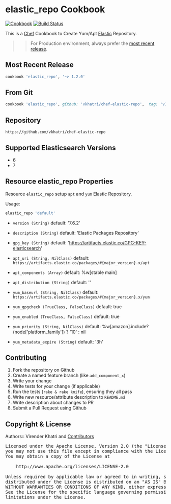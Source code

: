 elastic_repo Cookbook
================

[![Cookbook](https://img.shields.io/github/tag/vkhatri/chef-elastic-repo.svg)](https://github.com/vkhatri/chef-elastic-repo) [![Build Status](https://travis-ci.org/vkhatri/chef-elastic-repo.svg?branch=master)](https://travis-ci.org/vkhatri/chef-elastic-repo)

This is a [Chef] Cookbook to Create Yum/Apt [Elastic] Repository.


>> For Production environment, always prefer the [most recent release](https://supermarket.chef.io/cookbooks/elastic_repo).


## Most Recent Release

```ruby
cookbook 'elastic_repo', '~> 1.2.0'
```


## From Git

```ruby
cookbook 'elastic_repo', github: 'vkhatri/chef-elastic-repo',  tag: 'v1.2.0'
```


## Repository

```
https://github.com/vkhatri/chef-elastic-repo
```


## Supported Elasticsearch Versions

- 6
- 7


## Resource elastic_repo Properties

Resource `elastic_repo` setup `apt` and `yum` Elastic Repository.

Usage:
```ruby
elastic_repo 'default'
```

* `version (String)` default: '7.6.2'

* `description (String)` default: 'Elastic Packages Repository'

* `gpg_key (String)` default: 'https://artifacts.elastic.co/GPG-KEY-elasticsearch'

* `apt_uri (String, NilClass)` default: `https://artifacts.elastic.co/packages/#{major_version}.x/apt`

* `apt_components (Array)` default: %w[stable main]

* `apt_distribution (String)` default: ''

* `yum_baseurl (String, NilClass)` default: `https://artifacts.elastic.co/packages/#{major_version}.x/yum`

* `yum_gpgcheck (TrueClass, FalseClass)` default: true

* `yum_enabled (TrueClass, FalseClass)` default: true

* `yum_priority (String, NilClass)` default: %w[amazon].include?(node['platform_family']) ? '10' : nil

* `yum_metadata_expire (String)` default: '3h'


## Contributing

1. Fork the repository on Github
2. Create a named feature branch (like `add_component_x`)
3. Write your change
4. Write tests for your change (if applicable)
5. Run the tests (`rake & rake knife`), ensuring they all pass
6. Write new resource/attribute description to `README.md`
7. Write description about changes to PR
8. Submit a Pull Request using Github


## Copyright & License

Authors:: Virender Khatri and [Contributors]

<pre>
Licensed under the Apache License, Version 2.0 (the "License");
you may not use this file except in compliance with the License.
You may obtain a copy of the License at

    http://www.apache.org/licenses/LICENSE-2.0

Unless required by applicable law or agreed to in writing, software
distributed under the License is distributed on an "AS IS" BASIS,
WITHOUT WARRANTIES OR CONDITIONS OF ANY KIND, either express or implied.
See the License for the specific language governing permissions and
limitations under the License.
</pre>


[Chef]: https://www.chef.io/
[Contributors]: https://github.com/vkhatri/chef-elastic-repo/graphs/contributors
[Elastic]: https://www.elastic.co/
